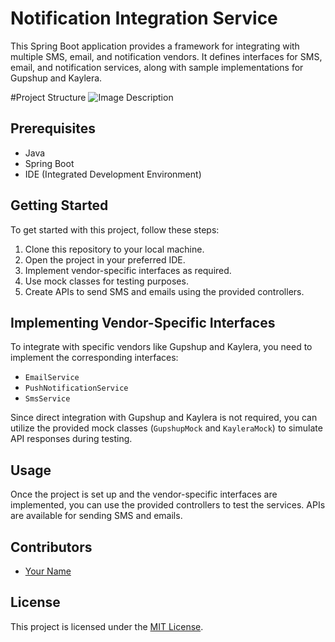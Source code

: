 # Notification Integration Service

This Spring Boot application provides a framework for integrating with multiple SMS, email, and notification vendors. It defines interfaces for SMS, email, and notification services, along with sample implementations for Gupshup and Kaylera.

#Project Structure
![Image Description](https://drive.google.com/file/d/1dfsp7Kn9t3gtGk-v6zTDhGOw5jLMPndL/view?usp=sharing)

## Prerequisites

- Java
- Spring Boot
- IDE (Integrated Development Environment)

## Getting Started

To get started with this project, follow these steps:

1. Clone this repository to your local machine.
2. Open the project in your preferred IDE.
3. Implement vendor-specific interfaces as required.
4. Use mock classes for testing purposes.
5. Create APIs to send SMS and emails using the provided controllers.

## Implementing Vendor-Specific Interfaces

To integrate with specific vendors like Gupshup and Kaylera, you need to implement the corresponding interfaces:

- `EmailService`
- `PushNotificationService`
- `SmsService`

Since direct integration with Gupshup and Kaylera is not required, you can utilize the provided mock classes (`GupshupMock` and `KayleraMock`) to simulate API responses during testing.

## Usage

Once the project is set up and the vendor-specific interfaces are implemented, you can use the provided controllers to test the services. APIs are available for sending SMS and emails.

## Contributors

- [Your Name](https://github.com/yourusername)

## License

This project is licensed under the [MIT License](LICENSE).
